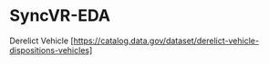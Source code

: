 # SyncVR-EDA

Derelict Vehicle [https://catalog.data.gov/dataset/derelict-vehicle-dispositions-vehicles]
